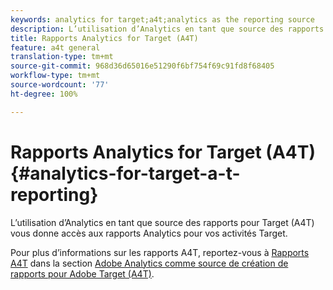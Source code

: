 ```yaml
---
keywords: analytics for target;a4t;analytics as the reporting source
description: L’utilisation d’Analytics en tant que source des rapports pour Target (A4T) vous donne accès aux rapports Analytics pour vos activités Target.
title: Rapports Analytics for Target (A4T)
feature: a4t general
translation-type: tm+mt
source-git-commit: 968d36d65016e51290f6bf754f69c91fd8f68405
workflow-type: tm+mt
source-wordcount: '77'
ht-degree: 100%

---
```



# Rapports Analytics for Target (A4T){#analytics-for-target-a-t-reporting}

L’utilisation d’Analytics en tant que source des rapports pour Target (A4T) vous donne accès aux rapports Analytics pour vos activités Target.

Pour plus d’informations sur les rapports A4T, reportez-vous à [Rapports A4T](/help/c-integrating-target-with-mac/a4t/reporting.md#concept_716AF8D545AD404EAAEE99A6DB7B9483) dans la section [Adobe Analytics comme source de création de rapports pour Adobe Target (A4T)](/help/c-integrating-target-with-mac/a4t/a4t.md#concept_7540C8C04259434AB6EE33B09F47A1DE).

